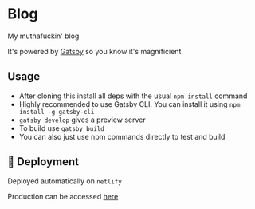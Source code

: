 # Blog

My muthafuckin' blog

It's powered by [Gatsby](https://www.gatsbyjs.com/docs/?utm_source=starter&utm_medium=readme&utm_campaign=minimal-starter-ts) so you know it's magnificient

## Usage

- After cloning this install all deps with the usual `npm install` command
- Highly recommended to use Gatsby CLI. You can install it using `npm install -g gatsby-cli`
- `gatsby develop` gives a preview server
- To build use `gatsby build`
- You can also just use npm commands directly to test and build

## 🚀 Deployment

Deployed automatically on `netlify`  

Production can be accessed [here](blog.nairolf32.com)
